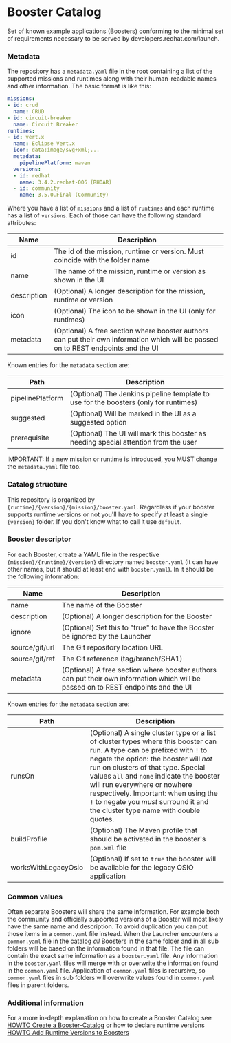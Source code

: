 # Booster Catalog
Set of known example applications (Boosters) conforming to the minimal set of requirements necessary to be served by developers.redhat.com/launch.

### Metadata

The repository has a `metadata.yaml` file in the root containing a list of the supported missions and runtimes along with their human-readable names and other information. The basic format is like this:

```yaml
missions:
- id: crud
  name: CRUD
- id: circuit-breaker
  name: Circuit Breaker
runtimes:
- id: vert.x
  name: Eclipse Vert.x
  icon: data:image/svg+xml;...
  metadata:
    pipelinePlatform: maven
  versions:
  - id: redhat
    name: 3.4.2.redhat-006 (RHOAR)
  - id: community
    name: 3.5.0.Final (Community)
```

Where you have a list of `missions` and a list of `runtimes` and each runtime has a list of `versions`. Each of those can have the following standard attributes:

Name   | Description 
------ | -----------
id | The id of the mission, runtime or version. Must coincide with the folder name
name | The name of the mission, runtime or version as shown in the UI
description | (Optional) A longer description for the mission, runtime or version
icon | (Optional) The icon to be shown in the UI (only for runtimes)
metadata | (Optional) A free section where booster authors can put their own information which will be passed on to REST endpoints and the UI

Known entries for the `metadata` section are:

Path   | Description 
------ | -----------
pipelinePlatform | (Optional) The Jenkins pipeline template to use for the boosters (only for runtimes)
suggested | (Optional) Will be marked in the UI as a suggested option
prerequisite | (Optional) The UI will mark this booster as needing special attention from the user

IMPORTANT: If a new mission or runtime is introduced, you MUST change the `metadata.yaml` file too. 

### Catalog structure

This repository is organized by `{runtime}/{version}/{mission}/booster.yaml`. Regardless if your booster supports runtime versions or not you'll have to specify at least a single `{version}` folder. If you don't know what to call it use `default`.

### Booster descriptor

For each Booster, create a YAML file in the respective `{mission}/{runtime}/{version}` directory named `booster.yaml` (it can have other names, but it should at least end with `booster.yaml`). In it should be the following information:

Name   | Description 
------ | -----------
name | The name of the Booster
description | (Optional) A longer description for the Booster
ignore | (Optional) Set this to "true" to have the Booster be ignored by the Launcher
source/git/url | The Git repository location URL
source/git/ref | The Git reference (tag/branch/SHA1)
metadata | (Optional) A free section where booster authors can put their own information which will be passed on to REST endpoints and the UI

Known entries for the `metadata` section are:

Path   | Description 
------ | -----------
runsOn | (Optional) A single cluster type or a list of cluster types where this booster can run. A type can be prefixed with `!` to negate the option: the booster will _not_ run on clusters of that type. Special values `all` and `none` indicate the booster will run everywhere or nowhere respectively. Important: when using the `!` to negate you _must_ surround it and the cluster type name with double quotes.
buildProfile | (Optional) The Maven profile that should be activated in the booster's `pom.xml` file
worksWithLegacyOsio | (Optional) If set to `true` the booster will be available for the legacy OSIO application

### Common values

Often separate Boosters will share the same information. For example both the community and officially supported versions of a Booster will most likely have the same name and description. To avoid duplication you can put those items in a `common.yaml` file instead. When the Launcher encounters a `common.yaml` file in the catalog _all_ Boosters in the same folder and in all sub folders will be based on the information found in that file. The file can contain the exact same information as a `booster.yaml` file. Any information in the `booster.yaml` files will merge with or overwrite the information found in the `common.yaml` file. Application of `common.yaml` files is recursive, so `common.yaml` files in sub folders will overwrite values found in `common.yaml` files in parent folders.

### Additional information

For a more in-depth explanation on how to create a Booster Catalog see [HOWTO Create a Booster-Catalog](https://github.com/fabric8-launcher/launcher-booster-catalog/wiki/HOWTO-Create-a-Booster-Catalog-(Generic)) or how to declare runtime versions [HOWTO Add Runtime Versions to Boosters](https://github.com/fabric8-launcher/launcher-booster-catalog/wiki/HOWTO-Add-Runtime-Versions-to-Boosters)

